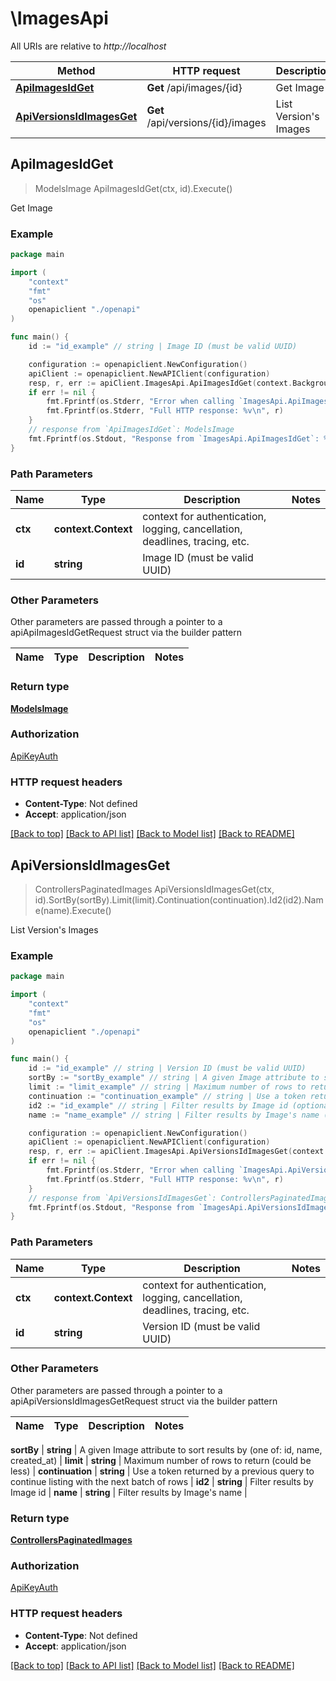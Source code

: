 # \ImagesApi

All URIs are relative to *http://localhost*

Method | HTTP request | Description
------------- | ------------- | -------------
[**ApiImagesIdGet**](ImagesApi.md#ApiImagesIdGet) | **Get** /api/images/{id} | Get Image
[**ApiVersionsIdImagesGet**](ImagesApi.md#ApiVersionsIdImagesGet) | **Get** /api/versions/{id}/images | List Version&#39;s Images



## ApiImagesIdGet

> ModelsImage ApiImagesIdGet(ctx, id).Execute()

Get Image



### Example

```go
package main

import (
    "context"
    "fmt"
    "os"
    openapiclient "./openapi"
)

func main() {
    id := "id_example" // string | Image ID (must be valid UUID)

    configuration := openapiclient.NewConfiguration()
    apiClient := openapiclient.NewAPIClient(configuration)
    resp, r, err := apiClient.ImagesApi.ApiImagesIdGet(context.Background(), id).Execute()
    if err != nil {
        fmt.Fprintf(os.Stderr, "Error when calling `ImagesApi.ApiImagesIdGet``: %v\n", err)
        fmt.Fprintf(os.Stderr, "Full HTTP response: %v\n", r)
    }
    // response from `ApiImagesIdGet`: ModelsImage
    fmt.Fprintf(os.Stdout, "Response from `ImagesApi.ApiImagesIdGet`: %v\n", resp)
}
```

### Path Parameters


Name | Type | Description  | Notes
------------- | ------------- | ------------- | -------------
**ctx** | **context.Context** | context for authentication, logging, cancellation, deadlines, tracing, etc.
**id** | **string** | Image ID (must be valid UUID) | 

### Other Parameters

Other parameters are passed through a pointer to a apiApiImagesIdGetRequest struct via the builder pattern


Name | Type | Description  | Notes
------------- | ------------- | ------------- | -------------


### Return type

[**ModelsImage**](ModelsImage.md)

### Authorization

[ApiKeyAuth](../README.md#ApiKeyAuth)

### HTTP request headers

- **Content-Type**: Not defined
- **Accept**: application/json

[[Back to top]](#) [[Back to API list]](../README.md#documentation-for-api-endpoints)
[[Back to Model list]](../README.md#documentation-for-models)
[[Back to README]](../README.md)


## ApiVersionsIdImagesGet

> ControllersPaginatedImages ApiVersionsIdImagesGet(ctx, id).SortBy(sortBy).Limit(limit).Continuation(continuation).Id2(id2).Name(name).Execute()

List Version's Images



### Example

```go
package main

import (
    "context"
    "fmt"
    "os"
    openapiclient "./openapi"
)

func main() {
    id := "id_example" // string | Version ID (must be valid UUID)
    sortBy := "sortBy_example" // string | A given Image attribute to sort results by (one of: id, name, created_at) (optional)
    limit := "limit_example" // string | Maximum number of rows to return (could be less) (optional)
    continuation := "continuation_example" // string | Use a token returned by a previous query to continue listing with the next batch of rows (optional)
    id2 := "id_example" // string | Filter results by Image id (optional)
    name := "name_example" // string | Filter results by Image's name (optional)

    configuration := openapiclient.NewConfiguration()
    apiClient := openapiclient.NewAPIClient(configuration)
    resp, r, err := apiClient.ImagesApi.ApiVersionsIdImagesGet(context.Background(), id).SortBy(sortBy).Limit(limit).Continuation(continuation).Id2(id2).Name(name).Execute()
    if err != nil {
        fmt.Fprintf(os.Stderr, "Error when calling `ImagesApi.ApiVersionsIdImagesGet``: %v\n", err)
        fmt.Fprintf(os.Stderr, "Full HTTP response: %v\n", r)
    }
    // response from `ApiVersionsIdImagesGet`: ControllersPaginatedImages
    fmt.Fprintf(os.Stdout, "Response from `ImagesApi.ApiVersionsIdImagesGet`: %v\n", resp)
}
```

### Path Parameters


Name | Type | Description  | Notes
------------- | ------------- | ------------- | -------------
**ctx** | **context.Context** | context for authentication, logging, cancellation, deadlines, tracing, etc.
**id** | **string** | Version ID (must be valid UUID) | 

### Other Parameters

Other parameters are passed through a pointer to a apiApiVersionsIdImagesGetRequest struct via the builder pattern


Name | Type | Description  | Notes
------------- | ------------- | ------------- | -------------

 **sortBy** | **string** | A given Image attribute to sort results by (one of: id, name, created_at) | 
 **limit** | **string** | Maximum number of rows to return (could be less) | 
 **continuation** | **string** | Use a token returned by a previous query to continue listing with the next batch of rows | 
 **id2** | **string** | Filter results by Image id | 
 **name** | **string** | Filter results by Image&#39;s name | 

### Return type

[**ControllersPaginatedImages**](ControllersPaginatedImages.md)

### Authorization

[ApiKeyAuth](../README.md#ApiKeyAuth)

### HTTP request headers

- **Content-Type**: Not defined
- **Accept**: application/json

[[Back to top]](#) [[Back to API list]](../README.md#documentation-for-api-endpoints)
[[Back to Model list]](../README.md#documentation-for-models)
[[Back to README]](../README.md)


